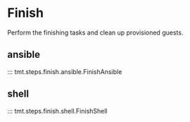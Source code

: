 # Finish

Perform the finishing tasks and clean up provisioned guests.

## ansible

::: tmt.steps.finish.ansible.FinishAnsible

## shell

::: tmt.steps.finish.shell.FinishShell

